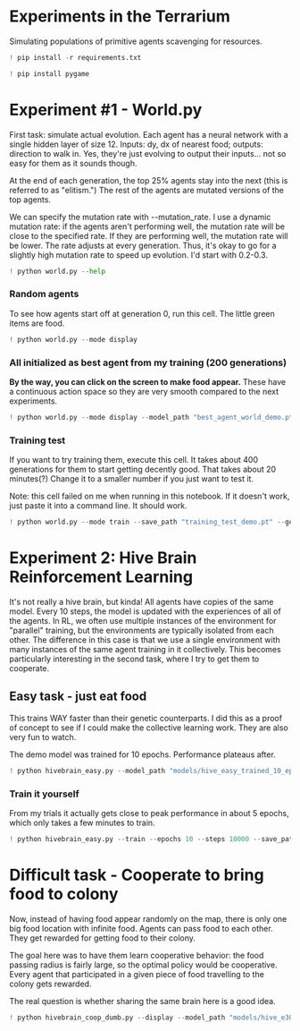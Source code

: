 # Experiments in the Terrarium
Simulating populations of primitive agents scavenging for resources.


```python
! pip install -r requirements.txt
```


```python
! pip install pygame
```

# Experiment #1 - World.py
First task: simulate actual evolution. Each agent has a neural network with a single hidden layer of size 12. Inputs: dy, dx of nearest food; outputs: direction to walk in. Yes, they're just evolving to output their inputs... not so easy for them as it sounds though.

At the end of each generation, the top 25% agents stay into the next (this is referred to as "elitism.") The rest of the agents are mutated versions of the top agents.

We can specify the mutation rate with --mutation_rate. I use a dynamic mutation rate: if the agents aren't performing well, the mutation rate will be close to the specified rate. If they are performing well, the mutation rate will be lower. The rate adjusts at every generation. Thus, it's okay to go for a slightly high mutation rate to speed up evolution. I'd start with 0.2-0.3.


```python
! python world.py --help
```

### Random agents
To see how agents start off at generation 0, run this cell. The little green items are food.


```python
! python world.py --mode display
```

### All initialized as best agent from my training (200 generations)
**By the way, you can click on the screen to make food appear.**
These have a continuous action space so they are very smooth compared to the next experiments.


```python
! python world.py --mode display --model_path "best_agent_world_demo.pt" --num_foods 30
```

### Training test
If you want to try training them, execute this cell. It takes about 400 generations for them to start getting decently good. That takes about 20 minutes(?) Change it to a smaller number if you just want to test it.

Note: this cell failed on me when running in this notebook. If it doesn't work, just paste it into a command line. It should work.


```python
! python world.py --mode train --save_path "training_test_demo.pt" --generations 400 --mutation_rate 0.2
```

# Experiment 2: Hive Brain Reinforcement Learning
It's not really a hive brain, but kinda! All agents have copies of the same model. Every 10 steps, the model is updated with the experiences of all of the agents. In RL, we often use multiple instances of the environment for "parallel" training, but the environments are typically isolated from each other. The difference in this case is that we use a single environment with many instances of the same agent training in it collectively. This becomes particularly interesting in the second task, where I try to get them to cooperate.

## Easy task - just eat food
This trains WAY faster than their genetic counterparts. I did this as a proof of concept to see if I could make the collective learning work. They are also very fun to watch.

The demo model was trained for 10 epochs. Performance plateaus after.

```python
! python hivebrain_easy.py --model_path "models/hive_easy_trained_10_ep.pt" --display --num_foods 100
```

### Train it yourself
From my trials it actually gets close to peak performance in about 5 epochs, which only takes a few minutes to train.


```python
! python hivebrain_easy.py --train --epochs 10 --steps 10000 --save_path "hive_easy_test_demo.pt"
```

# Difficult task - Cooperate to bring food to colony
Now, instead of having food appear randomly on the map, there is only one big food location with infinite food. Agents can pass food to each other. They get rewarded for getting food to their colony.

The goal here was to have them learn cooperative behavior: the food passing radius is fairly large, so the optimal policy would be cooperative. Every agent that participated in a given piece of food travelling to the colony gets rewarded.

The real question is whether sharing the same brain here is a good idea.

```python
! python hivebrain_coop_dumb.py --display --model_path "models/hive_e30_s6.pt"
```
